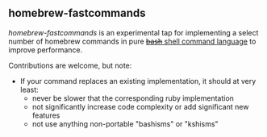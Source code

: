 homebrew-fastcommands
---------------------

_homebrew-fastcommands_ is an experimental tap for implementing a select
number of homebrew commands in pure [~~bash~~ shell command language](http://pubs.opengroup.org/onlinepubs/9699919799/utilities/V3_chap02.html) to improve performance.

Contributions are welcome, but note:

- If your command replaces an existing implementation, it should at very least:
  - never be slower that the corresponding ruby implementation
  - not significantly increase code complexity or add significant new features
  - not use anything non-portable "bashisms" or "kshisms"

